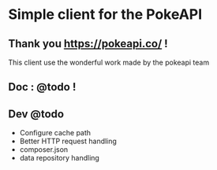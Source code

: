 # Simple client for the PokeAPI

## Thank you https://pokeapi.co/ !

This client use the wonderful work made by the pokeapi team


## Doc : @todo !

## Dev @todo
- Configure cache path
- Better HTTP request handling
- composer.json
- data repository handling
